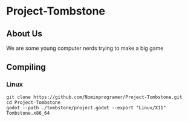 # Project-Tombstone

## About Us

We are some young computer nerds trying to make a big game

## Compiling
    
### Linux 

    git clone https://github.com/Nominprogramer/Project-Tombstone.git 
    cd Project-Tombstone 
    godot --path ./tombstone/project.godot --export "Linux/X11" Tombstone.x86_64
